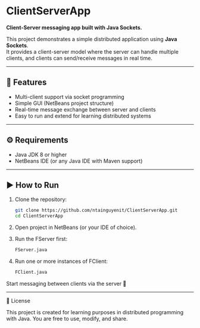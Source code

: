 # ClientServerApp

**Client-Server messaging app built with Java Sockets.**

This project demonstrates a simple distributed application using **Java Sockets**.  
It provides a client-server model where the server can handle multiple clients, and clients can send/receive messages in real time.

---

## 🚀 Features
- Multi-client support via socket programming
- Simple GUI (NetBeans project structure)
- Real-time message exchange between server and clients
- Easy to run and extend for learning distributed systems

---

## ⚙️ Requirements
- Java JDK 8 or higher
- NetBeans IDE (or any Java IDE with Maven support)

---

## ▶️ How to Run
1. Clone the repository:
   ```bash
   git clone https://github.com/ntainguyenit/ClientServerApp.git
   cd ClientServerApp
   
2. Open project in NetBeans (or your IDE of choice).

3. Run the FServer first:
   ```bash
   FServer.java

4. Run one or more instances of FClient:
   ```bash
   FClient.java

Start messaging between clients via the server 🎉

---

📖 License

This project is created for learning purposes in distributed programming with Java.
You are free to use, modify, and share.
